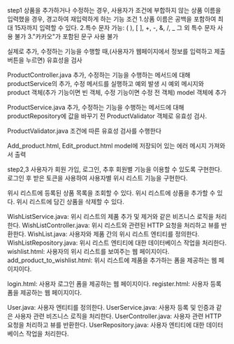 step1
상품을 추가하거나 수정하는 경우, 사용자가 조건에 부합하지 않는 상품 이름을 입력했을 경우, 경고하여 재입력하게 하는 기능
조건
1.상품 이름은 공백을 포함하여 최대 15자까지 입력할 수 있다.
2.특수 문자
가능: ( ), [ ], +, -, &, /, _
그 외 특수 문자 사용 불가
3."카카오"가 포함된 문구 사용 불가

실제로 추가, 수정하는 기능을 수행할 때,(사용자가 웹페이지에서 정보를 입력하고 제출버튼을 누르면) 유효성을 검사

ProductController.java
추가, 수정하는 기능을 수행하는 메서드에 대해 productService의 추가, 수정 메서드를 실행하고 예외 발생 시 
예외 메시지와 product 객체(추가 기능이면 빈 객체, 수정 기능이면 수정 전 객체) model 객체에 추가

ProductService.java
추가, 수정하는 기능을 수행하는 메서드에 대해 productRepository에 값을 바꾸기 전 ProductValidator 객체로 유효성 검사.

ProductValidator.java
조건에 따른 유효성 검사를 수행한다

Add_product.html, Edit_product.html
model에 저장되어 있는 에러 메시지 가져와서 출력

step2,3
사용자가 회원 가입, 로그인, 추후 회원별 기능을 이용할 수 있도록 구현한다.
로그인 후 받은 토큰을 사용하여 사용자별 위시 리스트 기능을 구현한다.

위시 리스트에 등록된 상품 목록을 조회할 수 있다.
위시 리스트에 상품을 추가할 수 있다.
위시 리스트에 담긴 상품을 삭제할 수 있다.

WishListService.java: 위시 리스트의 제품 추가 및 제거와 같은 비즈니스 로직을 처리한다.
WishListController.java: 위시 리스트와 관련된 HTTP 요청을 처리하고 뷰를 반환한다.
WishList.java: 사용자와 제품 간의 위시 리스트 엔티티를 정의한다.
WishListRepository.java: 위시 리스트 엔티티에 대한 데이터베이스 작업을 처리한다.
wishlist.html: 사용자의 위시 리스트를 보여주는 웹 페이지이다.
add_product_to_wishlist.html: 위시 리스트에 제품을 추가하는 폼을 제공하는 웹 페이지이다.

login.html: 사용자 로그인 폼을 제공하는 웹 페이지이다.
register.html: 사용자 등록 폼을 제공하는 웹 페이지이다.

User.java: 사용자 엔티티를 정의한다.
UserService.java: 사용자 등록 및 인증과 같은 사용자 관련 비즈니스 로직을 처리한다.
UserController.java: 사용자 관련 HTTP 요청을 처리하고 뷰를 반환한다.
UserRepository.java: 사용자 엔티티에 대한 데이터베이스 작업을 처리한다.
